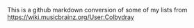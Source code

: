 
This is a github markdown conversion of some of my lists from https://wiki.musicbrainz.org/User:Colbydray
